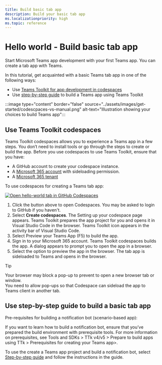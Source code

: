 ```yaml
---
title: Build basic tab app
description: Build your basic tab app
ms.localizationpriority: high
ms.topic: reference
---
```

# Hello world - Build basic tab app

Start Microsoft Teams app development with your first Teams app. You can create a tab app with Teams.

In this tutorial, get acquainted with a basic Teams tab app in one of the following ways:

* Use [Teams Toolkit for app development in codespaces](#use-teams-toolkit-codespaces)
* Use [step-by-step guide](#use-step-by-step-guide-to-build-a-basic-tab-app) to build a Teams app using Teams Toolkit

:::image type="content" border="false" source="../assets/images/get-started/codescpaces-vs-manual.png" alt-text="Illustration showing your choices to build Teams app":::

## Use Teams Toolkit codespaces

Teams Toolkit codespaces allows you to experience a Teams app in a few steps. You don’t need to install tools or go through the steps to create or build the app.  Before you use codespaces to use Teams Toolkit, ensure that you have:

* A GitHub account to create your codespace instance.
* A [Microsoft 365 account](https://developer.microsoft.com/microsoft-365/dev-program) with sideloading permission.
* A [Microsoft 365 tenant](../concepts/build-and-test/prepare-your-o365-tenant.md)

To use codespaces for creating a Teams tab app:

<a href="https://github.com/codespaces/new?hide_repo_select=true&amp;ref=dol%2Fcodespaces&amp;repo=348288141&amp;machine=standardLinux32gb&amp;devcontainer_path=.devcontainer%2Fhello-world-tab-codespaces%2Fdevcontainer.json&amp;location=WestUs2" target="_blank"><img src="https://github.com/codespaces/badge.svg" alt="Open hello-world tab in GitHub Codespaces"></a>

1. Click the button above to open Codespaces. You may be asked to login to GitHub if you haven't.
1. Select **Create codespaces**. The Setting up your codespace page appears. Teams Toolkit prepares the app project for you and opens it in Visual Studio Code in the browser. Teams Toolkit icon appears in the activity bar of Visual Studio Code.
1. Select Preview your Teams App (F5) to build the app.
1. Sign in to your Microsoft 365 account. Teams Toolkit codespaces builds the app. A dialog appears to prompt you to open the app in a browser.
1. Select the option to preview the app in the browser. The tab app is sideloaded to Teams and opens in the browser.

> [!TIP]
> Your browser may block a pop-up to prevent to open a new browser tab or window.  
> You need to allow pop-ups so that Codespace can sideload the app to Teams client in another tab.

## Use step-by-step guide to build a basic tab app

Pre-requisites for building a notification bot (scenario-based app):

If you want to learn how to build a notification bot, ensure that you’ve prepared the build environment with prerequisite tools. For more information on prerequisites, see Tools and SDKs > TTk v4/v5 >  Prepare to build apps using TTk > Prerequisites for creating your Teams app>.

To use the create a Teams app project and build a notification bot, select [Step-by-step guide](../sbs-gs-javascript.yml) and follow the instructions in the guide.
